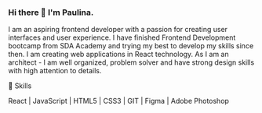 ### Hi there 👋 I'm Paulina.

I am an aspiring frontend developer with a passion for creating user interfaces and user experience. I have finished Frontend Development bootcamp from SDA Academy and trying my best to develop my skills since then. I am creating web applications in React technology. As I am an architect - I am well organized, problem solver and have strong design skills with high attention to details.

🤹 Skills

  React   |   JavaScript   |   HTML5   |   CSS3   |   GIT   |   Figma   |   Adobe Photoshop






<!--
**PaulinaZajac/PaulinaZajac** is a ✨ _special_ ✨ repository because its `README.md` (this file) appears on your GitHub profile.

Here are some ideas to get you started:

- 🔭 I’m currently working on ...
- 🌱 I’m currently learning ...
- 👯 I’m looking to collaborate on ...
- 🤔 I’m looking for help with ...
- 💬 Ask me about ...
- 📫 How to reach me: ...
- 😄 Pronouns: ...
- ⚡ Fun fact: ...
-->
